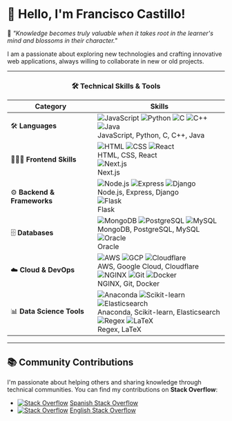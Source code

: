 # 👋 Hello, I'm Francisco Castillo!

🔭 *"Knowledge becomes truly valuable when it takes root in the learner's mind and blossoms in their character."*

I am a passionate about exploring new technologies and crafting innovative web applications, always willing to collaborate in new or old projects.

---

<div align="center">

### 🛠️ Technical Skills & Tools

| **Category**              | **Skills**                                                                                                                                      |
|---------------------------|-------------------------------------------------------------------------------------------------------------------------------------------------|
| 🛠️ **Languages**              | ![JavaScript](https://skillicons.dev/icons?i=js) ![Python](https://skillicons.dev/icons?i=python) ![C](https://skillicons.dev/icons?i=c) ![C++](https://skillicons.dev/icons?i=cpp) ![Java](https://skillicons.dev/icons?i=java)<br> JavaScript, Python, C, C++, Java |
|👨🏽‍🎨 **Frontend Skills**        | ![HTML](https://skillicons.dev/icons?i=html) ![CSS](https://skillicons.dev/icons?i=css) ![React](https://skillicons.dev/icons?i=react)          <br> HTML, CSS, React <br> ![Next.js](https://skillicons.dev/icons?i=nextjs) <br> Next.js |
|⚙️ **Backend & Frameworks**   | ![Node.js](https://skillicons.dev/icons?i=nodejs) ![Express](https://skillicons.dev/icons?i=express) ![Django](https://skillicons.dev/icons?i=django) <br> Node.js, Express, Django <br> ![Flask](https://skillicons.dev/icons?i=flask) <br> Flask |
|🗄️ **Databases**              | ![MongoDB](https://skillicons.dev/icons?i=mongodb) ![PostgreSQL](https://skillicons.dev/icons?i=postgresql) ![MySQL](https://skillicons.dev/icons?i=mysql) <br> MongoDB, PostgreSQL, MySQL <br> ![Oracle](https://img.icons8.com/color/48/oracle-logo.png) <br> Oracle |
|☁️ **Cloud & DevOps**         | ![AWS](https://skillicons.dev/icons?i=aws) ![GCP](https://skillicons.dev/icons?i=gcp) ![Cloudflare](https://skillicons.dev/icons?i=cloudflare)  <br> AWS, Google Cloud, Cloudflare <br> ![NGINX](https://skillicons.dev/icons?i=nginx) ![Git](https://skillicons.dev/icons?i=git) ![Docker](https://skillicons.dev/icons?i=docker) <br> NGINX, Git, Docker |
|📊 **Data Science Tools**     | ![Anaconda](https://skillicons.dev/icons?i=anaconda) ![Scikit-learn](https://skillicons.dev/icons?i=sklearn) ![Elasticsearch](https://skillicons.dev/icons?i=elasticsearch) <br> Anaconda, Scikit-learn, Elasticsearch <br> ![Regex](https://skillicons.dev/icons?i=regex) ![LaTeX](https://skillicons.dev/icons?i=latex) <br> Regex, LaTeX |

</div>

---

## 📚 Community Contributions

I'm passionate about helping others and sharing knowledge through technical communities. You can find my contributions on **Stack Overflow**:

- [![Stack Overflow](https://skillicons.dev/icons?i=stackoverflow&theme=light)](https://es.stackoverflow.com/users/207561) [Spanish Stack Overflow](https://es.stackoverflow.com/users/207561)
- [![Stack Overflow](https://skillicons.dev/icons?i=stackoverflow)](https://stackoverflow.com/users/15246430) [English Stack Overflow](https://stackoverflow.com/users/15246430)


